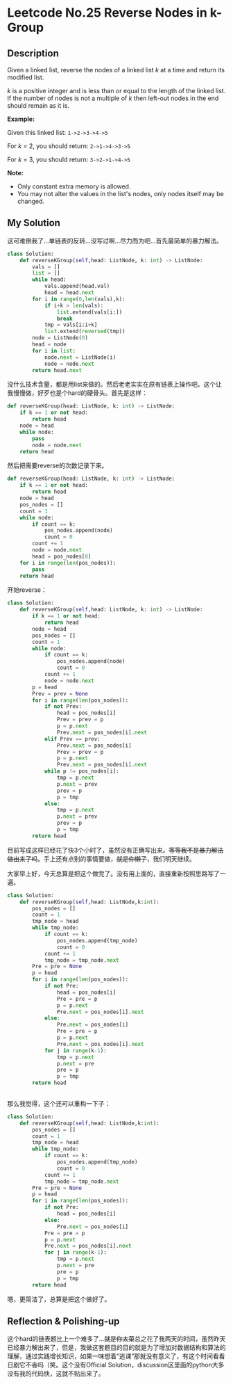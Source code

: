 # Leetcode No.25 Reverse Nodes in k-Group

## Description

Given a linked list, reverse the nodes of a linked list *k* at a time and return its modified list.

*k* is a positive integer and is less than or equal to the length of the linked list. If the number of nodes is not a multiple of *k* then left-out nodes in the end should remain as it is.



**Example:**

Given this linked list: `1->2->3->4->5`

For *k* = 2, you should return: `2->1->4->3->5`

For *k* = 3, you should return: `3->2->1->4->5`

**Note:**

- Only constant extra memory is allowed.
- You may not alter the values in the list's nodes, only nodes itself may be changed.

## My Solution

这可难倒我了...单链表的反转...没写过啊...尽力而为吧...首先最简单的暴力解法。

```python
class Solution:
    def reverseKGroup(self,head: ListNode, k: int) -> ListNode:
        vals = []
        list = []
        while head:
            vals.append(head.val)
            head = head.next
        for i in range(0,len(vals),k):
            if i+k > len(vals):
                list.extend(vals[i:])
                break
            tmp = vals[i:i+k]
            list.extend(reversed(tmp))
        node = ListNode(0)
        head = node
        for i in list:
            node.next = ListNode(i)
            node = node.next
        return head.next
```

没什么技术含量，都是用list来做的。然后老老实实在原有链表上操作吧。这个让我慢慢做，好歹也是个hard的硬骨头。首先是这样：

```python
def reverseKGroup(head: ListNode, k: int) -> ListNode:
    if k == 1 or not head:
        return head
    node = head
    while node:
        pass
    	node = node.next
    return head
```

然后把需要reverse的次数记录下来。

```python
def reverseKGroup(head: ListNode, k: int) -> ListNode:
    if k == 1 or not head:
        return head
    node = head
    pos_nodes = []
    count = 1
    while node:
        if count == k:
            pos_nodes.append(node)
            count = 0
        count += 1
        node = node.next
        head = pos_nodes[0]
    for i in range(len(pos_nodes)):
        pass
    return head
```

开始reverse：

```python
class Solution:
    def reverseKGroup(self,head: ListNode, k: int) -> ListNode:
        if k == 1 or not head:
            return head
        node = head
        pos_nodes = []
        count = 1
        while node:
            if count == k:
                pos_nodes.append(node)
                count = 0
            count += 1
            node = node.next
        p = head
        Prev = prev = None
        for i in range(len(pos_nodes)):
            if not Prev:
                head = pos_nodes[i]
                Prev = prev = p
                p = p.next
                Prev.next = pos_nodes[i].next
            elif Prev == prev:
                Prev.next = pos_nodes[i]
                Prev = prev = p
                p = p.next
                Prev.next = pos_nodes[i].next
            while p != pos_nodes[i]:
                tmp = p.next
                p.next = prev
                prev = p
                p = tmp
            else:
                tmp = p.next
                p.next = prev
                prev = p
                p = tmp
        return head
```

目前写成这样已经花了快3个小时了，虽然没有正确写出来。~~等等我不是暴力解法做出来了吗~~。手上还有点别的事情要做，~~就是你懒了~~，我们明天继续。

大家早上好，今天总算是把这个做完了。没有用上面的，直接重新按照思路写了一遍。

```python
class Solution:
    def reverseKGroup(self,head: ListNode,k:int):
        pos_nodes = []
        count = 1
        tmp_node = head
        while tmp_node:
            if count == k:
                pos_nodes.append(tmp_node)
                count = 0
            count += 1
            tmp_node = tmp_node.next
        Pre = pre = None
        p = head
        for i in range(len(pos_nodes)):
            if not Pre:
                head = pos_nodes[i]
                Pre = pre = p
                p = p.next
                Pre.next = pos_nodes[i].next
            else:
                Pre.next = pos_nodes[i]
                Pre = pre = p
                p = p.next
                Pre.next = pos_nodes[i].next
            for j in range(k-1):
                tmp = p.next
                p.next = pre
                pre = p
                p = tmp
        return head
        
```

那么我觉得，这个还可以重构一下子：

```python
class Solution:
    def reverseKGroup(self,head: ListNode,k:int):
        pos_nodes = []
        count = 1
        tmp_node = head
        while tmp_node:
            if count == k:
                pos_nodes.append(tmp_node)
                count = 0
            count += 1
            tmp_node = tmp_node.next
        Pre = pre = None
        p = head
        for i in range(len(pos_nodes)):
            if not Pre:
                head = pos_nodes[i]
            else:
                Pre.next = pos_nodes[i]
            Pre = pre = p
            p = p.next
            Pre.next = pos_nodes[i].next
            for j in range(k-1):
                tmp = p.next
                p.next = pre
                pre = p
                p = tmp
        return head
```

嗯，更简洁了，总算是把这个做好了。

## Reflection & Polishing-up

这个hard的链表题比上一个难多了...~~就是你太菜~~总之花了我两天的时间，虽然昨天已经暴力解出来了，但是，我做这套题目的目的就是为了增加对数据结构和算法的理解，通过实践增长知识，如果一味想着“逃课”那就没有意义了，有这个时间看看日剧它不香吗（笑。这个没有Official Solution，discussion区里面的python大多没有我的代码快，这就不贴出来了。

